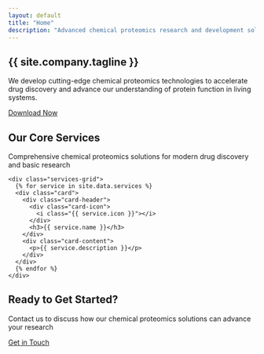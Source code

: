 ```yaml
---
layout: default
title: "Home"
description: "Advanced chemical proteomics research and development solutions for scientific discovery"
---
```


<section class="hero">
  <div class="container">
    <h1>{{ site.company.tagline }}</h1>
    <p class="hero-subtitle">
      We develop cutting-edge chemical proteomics technologies to accelerate drug discovery and advance our understanding of protein function in living systems.
    </p>
    <div class="hero-actions">
      <a href="{{ '/software/' | relative_url }}" class="btn btn-large">Download Now</a>
    </div>
  </div>
</section>

<section class="py-xl">
  <div class="container">
    <div class="section-header">
      <h2>Our Core Services</h2>
      <p class="section-subtitle">
        Comprehensive chemical proteomics solutions for modern drug discovery and basic research
      </p>
    </div>

    <div class="services-grid">
      {% for service in site.data.services %}
      <div class="card">
        <div class="card-header">
          <div class="card-icon">
            <i class="{{ service.icon }}"></i>
          </div>
          <h3>{{ service.name }}</h3>
        </div>
        <div class="card-content">
          <p>{{ service.description }}</p>
        </div>
      </div>
      {% endfor %}
    </div>
  </div>
</section>

<section class="py-xl highlight-section">
  <div class="container text-center">
    <div class="section-header">
      <h2>Ready to Get Started?</h2>
      <p class="section-subtitle">
        Contact us to discuss how our chemical proteomics solutions can advance your research
      </p>
    </div>
    <a href="{{ '/contact/' | relative_url }}" class="btn btn-large btn-accent">Get in Touch</a>
  </div>
</section>
